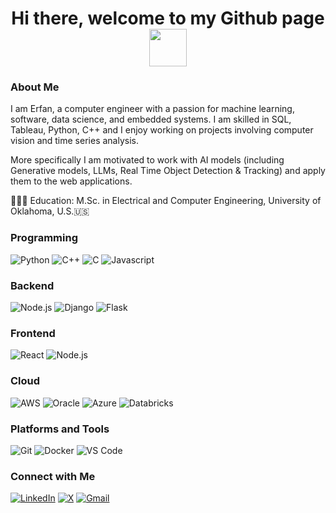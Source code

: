 <h1 align="center">
  Hi there, welcome to my Github page
  <img src="https://media.giphy.com/media/Ky5F5Rhn1WRVZmvE5W/giphy.gif" width="60"/> 
</h1>


### About Me
I am Erfan, a computer engineer with a passion for machine learning, software, data science, and embedded systems. I am skilled in SQL, Tableau, Python, C++ and I enjoy working on projects involving computer vision and time series analysis.

More specifically I am motivated to work with AI models (including Generative models, LLMs, Real Time Object Detection & Tracking) and apply them to the web applications.

👨🏻‍🎓 Education: M.Sc. in Electrical and Computer Engineering, University of Oklahoma, U.S.🇺🇸


### Programming
![Python](https://img.shields.io/badge/Python-3776AB?style=for-the-badge&logo=python&logoColor=white)
![C++](https://img.shields.io/badge/C%2B%2B-00599C?style=for-the-badge&logo=c%2B%2B&logoColor=white)
![C](https://img.shields.io/badge/C-00599C?style=for-the-badge&logo=c&logoColor=white)
![Javascript](https://img.shields.io/badge/JavaScript-F7DF1E?style=for-the-badge&logo=javascript&logoColor=black)

### Backend
![Node.js](https://img.shields.io/badge/Node.js-339933?style=for-the-badge&logo=nodedotjs&logoColor=white)
![Django](https://img.shields.io/badge/Django-092E20?style=for-the-badge&logo=django&logoColor=white)
![Flask](https://img.shields.io/badge/Flask-000000?style=for-the-badge&logo=flask&logoColor=white)

### Frontend
![React](https://img.shields.io/badge/React-20232A?style=for-the-badge&logo=react&logoColor=61DAFB)
![Node.js](https://img.shields.io/badge/Node.js-339933?style=for-the-badge&logo=nodedotjs&logoColor=white)

### Cloud
![AWS](https://img.shields.io/badge/Amazon_AWS-FF9900?style=for-the-badge&logo=amazonaws&logoColor=white)
![Oracle](https://img.shields.io/badge/Oracle-F80000?style=for-the-badge&logo=oracle&logoColor=black)
![Azure](https://img.shields.io/badge/Azure_DevOps-0078D7?style=for-the-badge&logo=azure-devops&logoColor=white)
![Databricks](https://img.shields.io/badge/Databricks-FF3621?style=for-the-badge&logo=Databricks&logoColor=white)


### Platforms and Tools
![Git](https://img.shields.io/badge/Git-F05032?style=for-the-badge&logo=git&logoColor=white)
![Docker](https://img.shields.io/badge/Docker-2496ED?style=for-the-badge&logo=docker&logoColor=white)
![VS Code](https://img.shields.io/badge/VS%20Code-007ACC?style=for-the-badge&logo=visual-studio-code&logoColor=white)


### Connect with Me
[![LinkedIn](https://img.shields.io/badge/LinkedIn-0A66C2?style=for-the-badge&logo=linkedin&logoColor=white)](https://www.linkedin.com/in/erfan-seifi/)
[![X](https://img.shields.io/badge/X-000000?style=for-the-badge&logo=X&logoColor=white)](https://x.com/erfan__seifi)
[![Gmail](https://img.shields.io/badge/Gmail-D14836?style=for-the-badge&logo=gmail&logoColor=white)](mailto:erfan.seifi.work@gmail.com)




